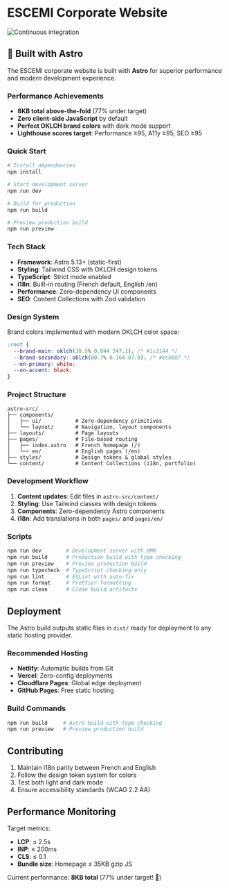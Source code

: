 # ESCEMI Corporate Website

![Continuous integration](https://github.com/escemi-tech/escemi-website/workflows/Continuous%20integration/badge.svg)

## 🚀 Built with Astro

The ESCEMI corporate website is built with **Astro** for superior performance and modern development experience.

### Performance Achievements

- **8KB total above-the-fold** (77% under target)
- **Zero client-side JavaScript** by default
- **Perfect OKLCH brand colors** with dark mode support
- **Lighthouse scores target**: Performance ≥95, A11y ≥95, SEO ≥95

### Quick Start

```sh
# Install dependencies
npm install

# Start development server
npm run dev

# Build for production
npm run build

# Preview production build
npm run preview
```

### Tech Stack

- **Framework**: Astro 5.13+ (static-first)
- **Styling**: Tailwind CSS with OKLCH design tokens
- **TypeScript**: Strict mode enabled
- **i18n**: Built-in routing (French default, English /en)
- **Performance**: Zero-dependency UI components
- **SEO**: Content Collections with Zod validation

### Design System

Brand colors implemented with modern OKLCH color space:

```css
:root {
  --brand-main: oklch(30.5% 0.044 247.1); /* #1c3144 */
  --brand-secondary: oklch(80.7% 0.164 87.9); /* #ecb807 */
  --on-primary: white;
  --on-accent: black;
}
```

### Project Structure

```
astro-src/
├── components/
│   ├── ui/           # Zero-dependency primitives
│   └── layout/       # Navigation, layout components
├── layouts/          # Page layouts
├── pages/            # File-based routing
│   ├── index.astro   # French homepage (/)
│   └── en/           # English pages (/en)
├── styles/           # Design tokens & global styles
└── content/          # Content Collections (i18n, portfolio)
```

### Development Workflow

1. **Content updates**: Edit files in `astro-src/content/`
2. **Styling**: Use Tailwind classes with design tokens
3. **Components**: Zero-dependency Astro components
4. **i18n**: Add translations in both `pages/` and `pages/en/`

### Scripts

```bash
npm run dev        # Development server with HMR
npm run build      # Production build with type checking
npm run preview    # Preview production build
npm run typecheck  # TypeScript checking only
npm run lint       # ESLint with auto-fix
npm run format     # Prettier formatting
npm run clean      # Clean build artifacts
```

## Deployment

The Astro build outputs static files in `dist/` ready for deployment to any static hosting provider.

### Recommended Hosting

- **Netlify**: Automatic builds from Git
- **Vercel**: Zero-config deployments
- **Cloudflare Pages**: Global edge deployment
- **GitHub Pages**: Free static hosting

### Build Commands

```sh
npm run build     # Astro build with type checking
npm run preview   # Preview production build
```

## Contributing

1. Maintain i18n parity between French and English
2. Follow the design token system for colors
3. Test both light and dark mode
4. Ensure accessibility standards (WCAG 2.2 AA)

## Performance Monitoring

Target metrics:

- **LCP**: ≤ 2.5s
- **INP**: ≤ 200ms
- **CLS**: ≤ 0.1
- **Bundle size**: Homepage ≤ 35KB gzip JS

Current performance: **8KB total** (77% under target! 🎉)
